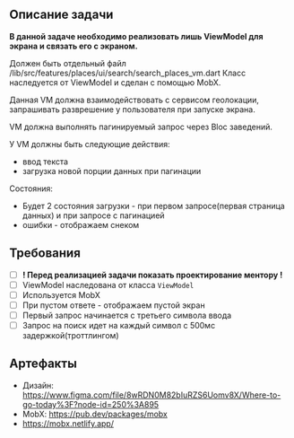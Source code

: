 ## Описание задачи

**В данной задаче необходимо реализовать лишь ViewModel для экрана и связать его с экраном.**

Должен быть отдельный файл /lib/src/features/places/ui/search/search_places_vm.dart
Класс наследуется от ViewModel и сделан с помощью MobX.

Данная VM должна взаимодействовать с сервисом геолокации, запрашивать разврешение у пользователя при запуске экрана.

VM должна выполнять пагинируемый запрос через Bloc заведений.

У VM должны быть следующие действия:
- ввод текста
- загрузка новой порции данных при пагинации

Состояния:
- Будет 2 состояния загрузки - при первом запросе(первая страница данных) и при запросе с пагинацией
- ошибки - отображаем снеком

## Требования

* [ ] **! Перед реализацией задачи показать проектирование ментору !**
* [ ] ViewModel наследована от класса  `ViewModel`
* [ ] Используется MobX
* [ ] При пустом ответе - отображаем пустой экран
* [ ] Первый запрос начинается с третьего символа ввода
* [ ] Запрос на поиск идет на каждый символ с 500мс задержкой(троттлингом)

## Артефакты

- Дизайн: https://www.figma.com/file/8wRDN0M82bIuRZS6Uomv8X/Where-to-go-today%3F?node-id=250%3A895
- MobX: https://pub.dev/packages/mobx
- https://mobx.netlify.app/

 